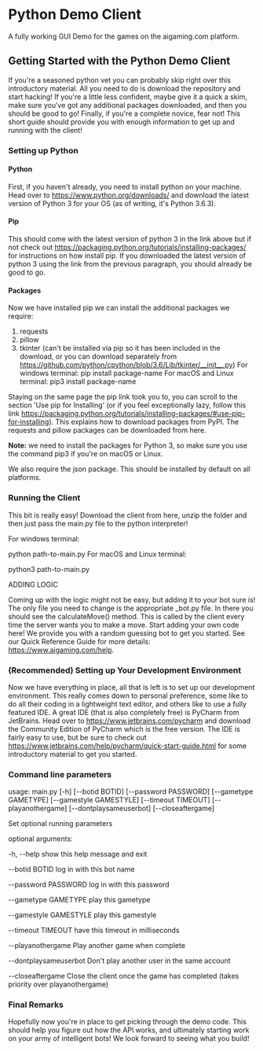 # Python Demo Client
A fully working GUI Demo for the games on the aigaming.com platform.

## Getting Started with the Python Demo Client
If you're a seasoned python vet you can probably skip right over this introductory material. All you need to do is download the repository and start hacking!
If you're a little less confident, maybe give it a quick a skim, make sure you've got any additional packages downloaded, and then you should be good to go!
Finally, if you're a complete novice, fear not! This short guide should provide you with enough information to get up and running with the client!

### Setting up Python

#### Python
First, if you haven't already, you need to install python on your machine. Head over to https://www.python.org/downloads/ and download the latest version of Python 3 for your OS (as of writing, it's Python 3.6.3).

#### Pip
This should come with the latest version of python 3 in the link above but if not check out https://packaging.python.org/tutorials/installing-packages/ for instructions on how install pip. If you downloaded the latest version of python 3 using the link from the previous paragraph, you should already be good to go.

#### Packages
Now we have installed pip we can install the additional packages we require:

1. requests
2. pillow
3. tkinter (can't be installed via pip so it has been included in the download, or you can download separately from https://github.com/python/cpython/blob/3.6/Lib/tkinter/__init__.py)
For windows terminal: pip install package-name
For macOS and Linux terminal: pip3 install package-name

Staying on the same page the pip link took you to, you can scroll to the section 'Use pip for Installing' (or if you feel exceptionally lazy, follow this link https://packaging.python.org/tutorials/installing-packages/#use-pip-for-installing). This explains how to download packages from PyPI. The requests and pillow packages can be downloaded from here.

**Note:** we need to install the packages for Python 3, so make sure you use the command pip3 if you're on macOS or Linux.

We also require the json package. This should be installed by default on all platforms.

### Running the Client
This bit is really easy! Download the client from here, unzip the folder and then just pass the main.py file to the python interpreter!

For windows terminal:

python path-to-main.py
For macOS and Linux terminal:

python3 path-to-main.py

ADDING LOGIC

Coming up with the logic might not be easy, but adding it to your bot sure is! The only file you need to change is the appropriate _bot.py file. In there you should see the calculateMove() method. This is called by the client every time the server wants you to make a move. Start adding your own code here! We provide you with a random guessing bot to get you started. See our Quick Reference Guide for more details: https://www.aigaming.com/help.

### (Recommended) Setting up Your Development Environment
Now we have everything in place, all that is left is to set up our development environment. This really comes down to personal preference, some like to do all their coding in a lightweight text editor, and others like to use a fully featured IDE. A great IDE (that is also completely free) is PyCharm from JetBrains. Head over to https://www.jetbrains.com/pycharm and download the Community Edition of PyCharm which is the free version. The IDE is fairly easy to use, but be sure to check out https://www.jetbrains.com/help/pycharm/quick-start-guide.html for some introductory material to get you started.


### Command line parameters
usage: main.py [-h] [--botid BOTID] [--password PASSWORD]
                             [--gametype GAMETYPE] [--gamestyle GAMESTYLE]
                             [--timeout TIMEOUT] [--playanothergame]
                             [--dontplaysameuserbot] [--closeaftergame]

Set optional running parameters

optional arguments:

  -h, --help            show this help message and exit

  --botid BOTID         log in with this bot name

  --password PASSWORD   log in with this password

  --gametype GAMETYPE   play this gametype

  --gamestyle GAMESTYLE play this gamestyle

  --timeout TIMEOUT     have this timeout in milliseconds

  --playanothergame     Play another game when complete

  --dontplaysameuserbot Don't play another user in the same account

  --closeaftergame      Close the client once the game has completed (takes priority over playanothergame)

### Final Remarks
Hopefully now you're in place to get picking through the demo code. This should help you figure out how the API works, and ultimately starting work on your army of intelligent bots!
We look forward to seeing what you build!
